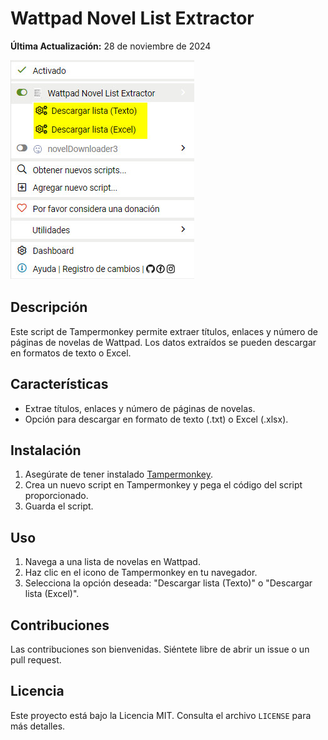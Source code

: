 # Wattpad Novel List Extractor
**Última Actualización:** 28 de noviembre de 2024

![Tampermonkey](https://github.com/wernser412/Wattpad-Novel-List-Extractor/blob/main/GUI.jpg?raw=true)

## Descripción
Este script de Tampermonkey permite extraer títulos, enlaces y número de páginas de novelas de Wattpad. Los datos extraídos se pueden descargar en formatos de texto o Excel.

## Características
- Extrae títulos, enlaces y número de páginas de novelas.
- Opción para descargar en formato de texto (.txt) o Excel (.xlsx).

## Instalación
1. Asegúrate de tener instalado [Tampermonkey](https://www.tampermonkey.net/).
2. Crea un nuevo script en Tampermonkey y pega el código del script proporcionado.
3. Guarda el script.

## Uso
1. Navega a una lista de novelas en Wattpad.
2. Haz clic en el icono de Tampermonkey en tu navegador.
3. Selecciona la opción deseada: "Descargar lista (Texto)" o "Descargar lista (Excel)".

## Contribuciones
Las contribuciones son bienvenidas. Siéntete libre de abrir un issue o un pull request.

## Licencia
Este proyecto está bajo la Licencia MIT. Consulta el archivo `LICENSE` para más detalles.
